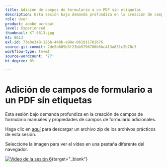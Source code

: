```yaml
---
title: Adición de campos de formulario a un PDF sin etiquetas
description: Esta sesión bajo demanda profundiza en la creación de campos de formulario manuales y propiedades de campos de formulario adicionales
role: User
product: adobe acrobat
level: Experienced
thumbnail: KT-8613.jpg
kt: 8613
exl-id: 73e0e348-126b-440b-a90e-061911781b76
source-git-commit: 2de5b609b3f23bb5796786b6bc413a831c2b78c3
workflow-type: tm+mt
source-wordcount: '77'
ht-degree: 0%

---
```


# Adición de campos de formulario a un PDF sin etiquetas

Esta sesión bajo demanda profundiza en la creación de campos de formulario manuales y propiedades de campos de formulario adicionales.

Haga clic en [aquí](../assets/accessibilitysession6.zip) para descargar un archivo zip de los archivos prácticos de esta sesión.

Seleccione la imagen para ver el vídeo en una pestaña diferente del navegador.

[![Vídeo de la sesión 6](../assets/Accessibilitysession6_YT.png)](https://youtu.be/xh4pJQiY0nw){target="_blank"}
